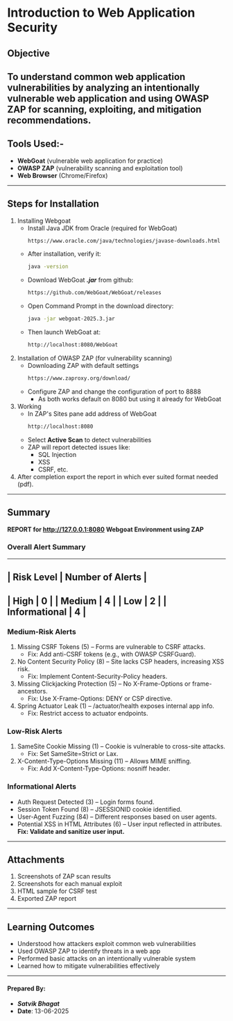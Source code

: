 # Introduction to Web Application Security
## Objective
To understand common web application vulnerabilities by analyzing an intentionally vulnerable web application and using OWASP ZAP for scanning, exploiting, and mitigation recommendations.
---
## Tools Used:-
- **WebGoat** (vulnerable web application for practice)
- **OWASP ZAP** (vulnerability scanning and exploitation tool)
- **Web Browser** (Chrome/Firefox)
---
## Steps for Installation
1. Installing Webgoat
   - Install Java JDK from Oracle (required for WebGoat)
     ```bash
     https://www.oracle.com/java/technologies/javase-downloads.html
     ```
   - After installation, verify it:
     ```bash
     java -version
     ```
   - Download WebGoat _**.jar**_ from github:
     ```bash
     https://github.com/WebGoat/WebGoat/releases
     ```
   - Open Command Prompt in the download directory:
     ```bash
     java -jar webgoat-2025.3.jar
     ```
   - Then launch WebGoat at:
     ```bash
     http://localhost:8080/WebGoat
     ```
2. Installation of OWASP ZAP (for vulnerability scanning)
   - Downloading ZAP with default settings
     ```bash
     https://www.zaproxy.org/download/
     ```
   - Configure ZAP and change the configuration of port to 8888
     - As both works default on 8080 but using it already for WebGoat
3. Working
   - In ZAP's Sites pane add address of WebGoat
     ```bash
     http://localhost:8080
     ```
   - Select **Active Scan** to detect vulnerabilities
   - ZAP will report detected issues like:
     - SQL Injection
     - XSS
     - CSRF, etc.
4. After completion export the report in which ever suited format needed (pdf).
---
## Summary
**REPORT for http://127.0.0.1:8080 Webgoat Environment using ZAP**
### Overall Alert Summary
-------------------------------------
| Risk Level     | Number of Alerts |
-------------------------------------
| High           | 0                |
| Medium         | 4                |
| Low            | 2                |
| Informational  | 4                |
-------------------------------------
### Medium-Risk Alerts
1. Missing CSRF Tokens (5) – Forms are vulnerable to CSRF attacks.
   - Fix: Add anti-CSRF tokens (e.g., with OWASP CSRFGuard).
2. No Content Security Policy (8) – Site lacks CSP headers, increasing XSS risk.
   - Fix: Implement Content-Security-Policy headers.
3. Missing Clickjacking Protection (5) – No X-Frame-Options or frame-ancestors.
   - Fix: Use X-Frame-Options: DENY or CSP directive.
4. Spring Actuator Leak (1) – /actuator/health exposes internal app info.
   - Fix: Restrict access to actuator endpoints.
### Low-Risk Alerts
1. SameSite Cookie Missing (1) – Cookie is vulnerable to cross-site attacks.
   - Fix: Set SameSite=Strict or Lax.
2. X-Content-Type-Options Missing (11) – Allows MIME sniffing.
   - Fix: Add X-Content-Type-Options: nosniff header.
### Informational Alerts
- Auth Request Detected (3) – Login forms found.
- Session Token Found (8) – JSESSIONID cookie identified.
- User-Agent Fuzzing (84) – Different responses based on user agents.
- Potential XSS in HTML Attributes (6) – User input reflected in attributes.
**Fix: Validate and sanitize user input.**
---
## Attachments
1. Screenshots of ZAP scan results
2. Screenshots for each manual exploit
3. HTML sample for CSRF test
4. Exported ZAP report
---
## Learning Outcomes
- Understood how attackers exploit common web vulnerabilities
- Used OWASP ZAP to identify threats in a web app
- Performed basic attacks on an intentionally vulnerable system
- Learned how to mitigate vulnerabilities effectively
---
#### Prepared By:
- **_Satvik Bhagat_**
- **Date**: 13-06-2025
